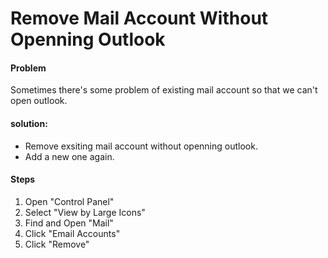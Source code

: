 # Remove Mail Account Without Openning Outlook

#### Problem
Sometimes there's some problem of existing mail account so that we can't open outlook.  

#### solution:  
* Remove exsiting mail account without openning outlook.
* Add a new one again.

#### Steps

1. Open "Control Panel"
2. Select "View by Large Icons"
3. Find and Open "Mail"
4. Click "Email Accounts"
5. Click "Remove"